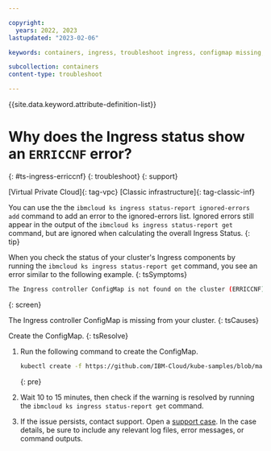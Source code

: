 ```yaml
---

copyright:
  years: 2022, 2023
lastupdated: "2023-02-06"

keywords: containers, ingress, troubleshoot ingress, configmap missing, erriccnf

subcollection: containers
content-type: troubleshoot

---
```


{{site.data.keyword.attribute-definition-list}}



# Why does the Ingress status show an `ERRICCNF` error?
{: #ts-ingress-erriccnf}
{: troubleshoot}
{: support}

[Virtual Private Cloud]{: tag-vpc} [Classic infrastructure]{: tag-classic-inf}

You can use the the `ibmcloud ks ingress status-report ignored-errors add` command to add an error to the ignored-errors list. Ignored errors still appear in the output of the `ibmcloud ks ingress status-report get` command, but are ignored when calculating the overall Ingress Status.
{: tip}

When you check the status of your cluster's Ingress components by running the `ibmcloud ks ingress status-report get` command, you see an error similar to the following example.
{: tsSymptoms}

```sh
The Ingress controller ConfigMap is not found on the cluster (ERRICCNF).
```
{: screen}

The Ingress controller ConfigMap is missing from your cluster.
{: tsCauses}

Create the ConfigMap.
{: tsResolve}

1. Run the following command to create the ConfigMap.
    ```sh
    kubectl create -f https://github.com/IBM-Cloud/kube-samples/blob/master/ingress-config/ibm-k8s-controller-config.yaml
    ```
    {: pre}
    
1. Wait 10 to 15 minutes, then check if the warning is resolved by running the `ibmcloud ks ingress status-report get` command.

1. If the issue persists, contact support. Open a [support case](/docs/get-support?topic=get-support-using-avatar). In the case details, be sure to include any relevant log files, error messages, or command outputs.


